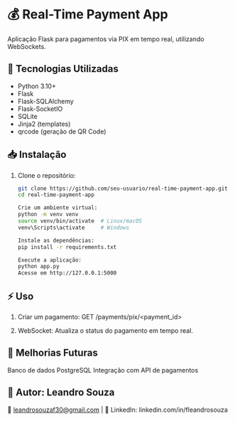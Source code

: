# 💰 Real-Time Payment App

Aplicação Flask para pagamentos via PIX em tempo real, utilizando WebSockets.

## 🚀 Tecnologias Utilizadas

- Python 3.10+
- Flask
- Flask-SQLAlchemy
- Flask-SocketIO
- SQLite
- Jinja2 (templates)
- qrcode (geração de QR Code)

## 📥 Instalação

1. Clone o repositório:
   ```bash
   git clone https://github.com/seu-usuario/real-time-payment-app.git
   cd real-time-payment-app

   Crie um ambiente virtual:
   python -m venv venv
   source venv/bin/activate  # Linux/macOS
   venv\Scripts\activate     # Windows

   Instale as dependências:
   pip install -r requirements.txt
   
   Execute a aplicação:
   python app.py
   Acesse em http://127.0.0.1:5000
   
## ⚡ Uso

1. Criar um pagamento:
GET /payments/pix/<payment_id>

2. WebSocket: Atualiza o status do pagamento em tempo real.

## 📌 Melhorias Futuras

 Banco de dados PostgreSQL
 Integração com API de pagamentos

## 📌 Autor: Leandro Souza
📧 leandrosouzaf30@gmail.com | 
🚀 LinkedIn: linkedin.com/in/fleandrosouza
